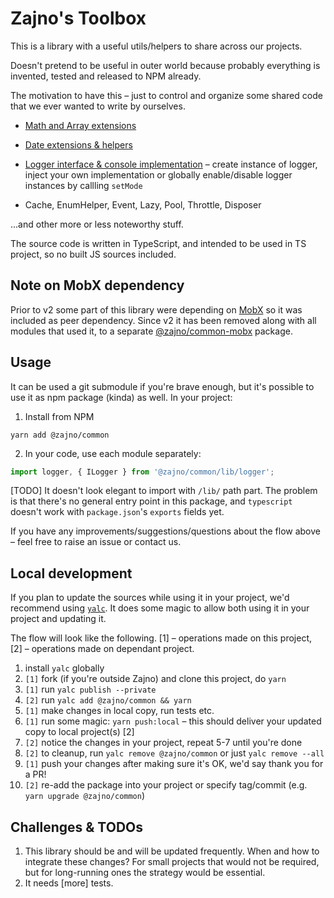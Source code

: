 # Zajno's Toolbox

This is a library with a useful utils/helpers to share across our projects.

Doesn't pretend to be useful in outer world because probably everything is invented, tested and released to NPM already.

The motivation to have this – just to control and organize some shared code that we ever wanted to write by ourselves.


* [Math and Array extensions](./src/math/index.ts)

* [Date extensions & helpers](./src/dates/index.ts)

* [Logger interface & console implementation](./src/logger/index.ts) – create instance of logger, inject your own implementation or globally enable/disable logger instances by callling `setMode`

* Cache, EnumHelper, Event, Lazy, Pool, Throttle, Disposer

...and other more or less noteworthy stuff.

The source code is written in TypeScript, and intended to be used in TS project, so no built JS sources included.

## Note on MobX dependency

Prior to v2 some part of this library were depending on [MobX](https://mobx.js.org/) so it was included as peer dependency. Since v2 it has been removed along with all modules that used it, to a separate [@zajno/common-mobx](https://github.com/Zajno/common-mobx) package.

## Usage

It can be used a git submodule if you're brave enough, but it's possible to use it as npm package (kinda) as well. In your project:

1. Install from NPM

```
yarn add @zajno/common
```

2. In your code, use each module separately:

```typescript
import logger, { ILogger } from '@zajno/common/lib/logger';
```

[TODO] It doesn't look elegant to import with `/lib/` path part. The problem is that there's no general entry point in this package, and `typescript` doesn't work with `package.json`'s `exports` fields yet.

If you have any improvements/suggestions/questions about the flow above – feel free to raise an issue or contact us.

## Local development

If you plan to update the sources while using it in your project, we'd recommend using [`yalc`](https://www.npmjs.com/package/yalc). It does some magic to allow both using it in your project and updating it.

The flow will look like the following. [1] – operations made on this project, [2] – operations made on dependant project.

1. install `yalc` globally
2. `[1]` fork (if you're outside Zajno) and clone this project, do `yarn`
3. `[1]` run `yalc publish --private`
4. `[2]` run `yalc add @zajno/common && yarn`
5. `[1]` make changes in local copy, run tests etc.
6. `[1]` run some magic: `yarn push:local` – this should deliver your updated copy to local project(s) [2]
7. `[2]` notice the changes in your project, repeat 5-7 until you're done
8. `[2]` to cleanup, run `yalc remove @zajno/common` or just `yalc remove --all`
9. `[1]` push your changes after making sure it's OK, we'd say thank you for a PR!
9. `[2]` re-add the package into your project or specify tag/commit (e.g. `yarn upgrade @zajno/common`)

## Challenges & TODOs

1. This library should be and will be updated frequently. When and how to integrate these changes? For small projects that would not be required, but for long-running ones the strategy would be essential.
2. It needs [more] tests.
